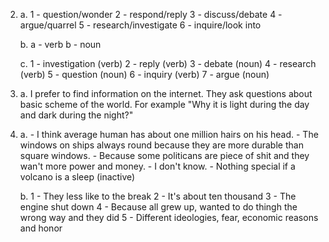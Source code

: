 2.
    a.
        1 - question/wonder
        2 - respond/reply
        3 - discuss/debate
        4 - argue/quarrel
        5 - research/investigate
        6 - inquire/look into

    b.
        a - verb
        b - noun

    c.
        1 - investigation (verb)
        2 - reply (verb)
        3 - debate (noun)
        4 - research (verb)
        5 - question (noun)
        6 - inquiry (verb)
        7 - argue (noun)

3.
    a.
        I prefer to find information on the internet.
        They ask questions about basic scheme of the world. For example "Why it is light during the day and dark during the night?"

4.
    a.
        - I think average human has about one million hairs on his head.
        - The windows on ships always round because they are more durable than square windows.
        - Because some politicans are piece of shit and they wan't more power and money.
        - I don't know.
        - Nothing special if a volcano is a sleep (inactive)

    b.
        1 - They less like to the break
        2 - It's about ten thousand
        3 - The engine shut down
        4 - Because all grew up, wanted to do thingh the wrong way and they did
        5 - Different ideologies, fear, economic reasons and honor